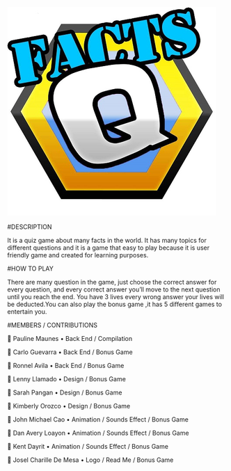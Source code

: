 ![Facts Q](https://github.com/FactsQ/Unorganized-Collabs/blob/master/DesignWAD/Logo.jpg)

#DESCRIPTION

It is a quiz game about many facts in the world. It has many topics for different questions and it is a game that easy to play because it is user friendly game and created for learning purposes.

#HOW TO PLAY

There are many question in the game, just choose the correct answer for every question, and every correct answer you’ll move to the next question until you reach the end. You have 3 lives every wrong answer your lives will be deducted.You can also play the bonus game ,it has 5 different games to entertain you.

#MEMBERS / CONTRIBUTIONS

 Pauline Maunes • Back End / Compilation

 Carlo Guevarra • Back End / Bonus Game

 Ronnel Avila • Back End / Bonus Game

 Lenny Llamado • Design / Bonus Game

 Sarah Pangan • Design / Bonus Game

 Kimberly Orozco • Design / Bonus Game

 John Michael Cao • Animation / Sounds Effect / Bonus Game

 Dan Avery Loayon • Animation / Sounds Effect / Bonus Game

 Kent Dayrit • Animation / Sounds Effect / Bonus Game

 Josel Charille De Mesa • Logo / Read Me / Bonus Game
